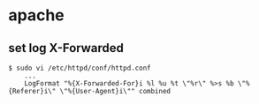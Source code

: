 # apache

## set log X-Forwarded

```
$ sudo vi /etc/httpd/conf/httpd.conf
    ...
    LogFormat "%{X-Forwarded-For}i %l %u %t \"%r\" %>s %b \"%{Referer}i\" \"%{User-Agent}i\"" combined
```

